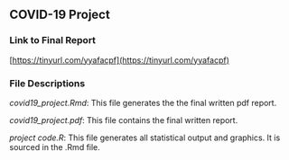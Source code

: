 ## COVID-19 Project

### Link to Final Report
 [https://tinyurl.com/yyafacpf](https://tinyurl.com/yyafacpf)

### File Descriptions

*covid19_project.Rmd*: This file generates the the final written pdf report. 

*covid19_project.pdf*: This file contains the final written report.

*project code.R*: This file generates all statistical output and graphics. It is sourced in the .Rmd file.
